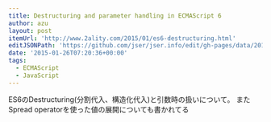 ```yaml
---
title: Destructuring and parameter handling in ECMAScript 6
author: azu
layout: post
itemUrl: 'http://www.2ality.com/2015/01/es6-destructuring.html'
editJSONPath: 'https://github.com/jser/jser.info/edit/gh-pages/data/2015/01/index.json'
date: '2015-01-26T07:20:36+00:00'
tags:
  - ECMAScript
  - JavaScript
---
```

ES6のDestructuring(分割代入、構造化代入)と引数時の扱いについて。
またSpread operatorを使った値の展開についても書かれてる
